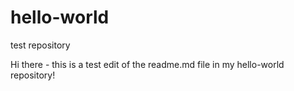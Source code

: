 # hello-world
test repository


Hi there - this is a test edit of the readme.md file in my hello-world repository!
